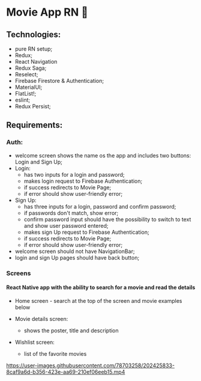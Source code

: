 # Movie App RN 🎥

## Technologies:

- pure RN setup;
- Redux;
- React Navigation
- Redux Saga;
- Reselect;
- Firebase Firestore & Authentication;
- MaterialUI;
- FlatList!;
- eslint;
- Redux Persist;

## Requirements:

### Auth:
 - welcome screen shows the name os the app and includes two buttons: Login and Sign Up;
 - Login:
    - has two inputs for a login and password; 
    - makes login request to Firebase Authentication;
    - if success redirects to Movie Page;
    - if error should show user-friendly error; 
 - Sign Up:
    - has three inputs for a login, password and confirm password;
    - if passwords don't match, show error;
    - confirm password input should have the possibility to switch to text and show user password entered;
    - makes sign Up request to Firebase Authentication;
    - if success redirects to Movie Page;
    - if error should show user-friendly error; 
 - welcome screen should not have NavigationBar;
 - login and sign Up pages should have back button;
    
 ### Screens
 #### React Native app with the ability to search for a movie and read the details

- Home screen - search at the top of the screen and movie examples below

- Movie details screen:
  - shows the poster, title and description

- Wishlist screen:
  - list of the favorite movies
 

https://user-images.githubusercontent.com/78703258/202425833-8caf9a6d-b356-423e-aa69-210ef06eeb15.mp4

